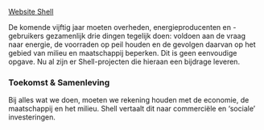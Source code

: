 [Website Shell](http://www.shell.com)

De komende vijftig jaar moeten overheden, energieproducenten en -gebruikers gezamenlijk drie dingen tegelijk doen: voldoen aan de vraag naar energie, de voorraden op peil houden en de gevolgen daarvan op het gebied van milieu en maatschappij beperken. Dit is geen eenvoudige opgave. Nu al zijn er Shell-projecten die hieraan een bijdrage leveren.

### Toekomst & Samenleving
Bij alles wat we doen, moeten we rekening houden met de economie, de maatschappij en het milieu. Shell vertaalt dit naar commerciële en ‘sociale’ investeringen.